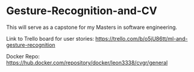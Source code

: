 # Gesture-Recognition-and-CV

This will serve as a capstone for my Masters in software engineering.

Link to Trello board for user stories:
https://trello.com/b/o5jU86tt/ml-and-gesture-recognition

Docker Repo:
https://hub.docker.com/repository/docker/leon3338/cvgr/general
